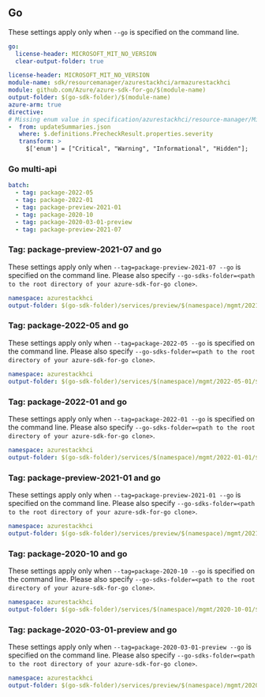 ## Go

These settings apply only when `--go` is specified on the command line.

```yaml $(go) && !$(track2)
go:
  license-header: MICROSOFT_MIT_NO_VERSION
  clear-output-folder: true
```

``` yaml $(go) && $(track2)
license-header: MICROSOFT_MIT_NO_VERSION
module-name: sdk/resourcemanager/azurestackhci/armazurestackhci
module: github.com/Azure/azure-sdk-for-go/$(module-name)
output-folder: $(go-sdk-folder)/$(module-name)
azure-arm: true
directive:
# Missing enum value in specification/azurestackhci/resource-manager/Microsoft.AzureStackHCI/preview/2022-12-15-preview/updateSummaries.json
-  from: updateSummaries.json
   where: $.definitions.PrecheckResult.properties.severity
   transform: >
     $['enum'] = ["Critical", "Warning", "Informational", "Hidden"];
```

### Go multi-api

```yaml $(go) && $(multiapi)
batch:
  - tag: package-2022-05
  - tag: package-2022-01
  - tag: package-preview-2021-01
  - tag: package-2020-10
  - tag: package-2020-03-01-preview
  - tag: package-preview-2021-07
```

### Tag: package-preview-2021-07 and go

These settings apply only when `--tag=package-preview-2021-07 --go` is specified on the command line.
Please also specify `--go-sdks-folder=<path to the root directory of your azure-sdk-for-go clone>`.

```yaml $(tag) == 'package-preview-2021-07' && $(go)
namespace: azurestackhci
output-folder: $(go-sdk-folder)/services/preview/$(namespace)/mgmt/2021-07-01-preview/$(namespace)
```

### Tag: package-2022-05 and go

These settings apply only when `--tag=package-2022-05 --go` is specified on the command line.
Please also specify `--go-sdks-folder=<path to the root directory of your azure-sdk-for-go clone>`.

```yaml $(tag) == 'package-2022-05' && $(go)
namespace: azurestackhci
output-folder: $(go-sdk-folder)/services/$(namespace)/mgmt/2022-05-01/$(namespace)
```

### Tag: package-2022-01 and go

These settings apply only when `--tag=package-2022-01 --go` is specified on the command line.
Please also specify `--go-sdks-folder=<path to the root directory of your azure-sdk-for-go clone>`.

```yaml $(tag) == 'package-2022-01' && $(go)
namespace: azurestackhci
output-folder: $(go-sdk-folder)/services/$(namespace)/mgmt/2022-01-01/$(namespace)
```

### Tag: package-preview-2021-01 and go

These settings apply only when `--tag=package-preview-2021-01 --go` is specified on the command line.
Please also specify `--go-sdks-folder=<path to the root directory of your azure-sdk-for-go clone>`.

```yaml $(tag) == 'package-preview-2021-01' && $(go)
namespace: azurestackhci
output-folder: $(go-sdk-folder)/services/preview/$(namespace)/mgmt/2021-01-01-preview/$(namespace)
```

### Tag: package-2020-10 and go

These settings apply only when `--tag=package-2020-10 --go` is specified on the command line.
Please also specify `--go-sdks-folder=<path to the root directory of your azure-sdk-for-go clone>`.

```yaml $(tag) == 'package-2020-10' && $(go)
namespace: azurestackhci
output-folder: $(go-sdk-folder)/services/$(namespace)/mgmt/2020-10-01/$(namespace)
```

### Tag: package-2020-03-01-preview and go

These settings apply only when `--tag=package-2020-03-01-preview --go` is specified on the command line.
Please also specify `--go-sdks-folder=<path to the root directory of your azure-sdk-for-go clone>`.

```yaml $(tag) == 'package-2020-03-01-preview' && $(go)
namespace: azurestackhci
output-folder: $(go-sdk-folder)/services/preview/$(namespace)/mgmt/2020-03-01-preview/$(namespace)
```
